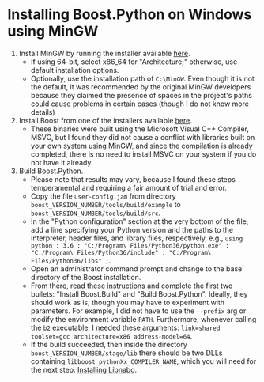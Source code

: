 # Installing Boost.Python on Windows using MinGW
1. Install MinGW by running the installer available [here](http://sourceforge.net/projects/mingw-w64/files/Toolchains%20targetting%20Win32/Personal%20Builds/mingw-builds/installer/mingw-w64-install.exe/download).
    - If using 64-bit, select x86_64 for "Architecture;" otherwise, use default installation options.
    - Optionally, use the installation path of `C:\MinGW`. Even though it is not the default, it was recommended by the original MinGW developers because they claimed the presence of spaces in the project's paths could cause problems in certain cases (though I do not know more details)
2. Install Boost from one of the installers available [here](https://sourceforge.net/projects/boost/files/boost-binaries/1.72.0/).
    - These binaries were built using the Microsoft Visual C++ Compiler, MSVC, but I found they did not cause a conflict with libraries built on your own system using MinGW, and since the compilation is already completed, there is no need to install MSVC on your system if you do not have it already.
3. Build Boost.Python.
    - Please note that results may vary, because I found these steps temperamental and requiring a fair amount of trial and error.
    - Copy the file `user-config.jam` from directory `boost_VERSION_NUMBER/tools/build/example` to `boost_VERSION_NUMBER/tools/build/src`.
    - In the "Python configuration" section at the very bottom of the file, add a line specifying your Python version and the paths to the interpreter, header files, and library files, respectively, e.g., `using python : 3.6 : "C:/Program\ Files/Python36/python.exe" : "C:/Program\ Files/Python36/include" : "C:/Program\ Files/Python36/libs" ;`.
    - Open an administrator command prompt and change to the base directory of the Boost installation.
    - From there, read [these instructions](https://gist.github.com/zserg/920dad2a3d64549d26d0#file-readme-md) and complete the first two bullets: "Install Boost.Build" and "Build Boost.Python". Ideally, they should work as is, though you may have to experiment with parameters. For example, I did not have to use the `--prefix` arg or modify the environment variable `PATH`. Furthermore, whenever calling the `b2` executable, I needed these arguments: `link=shared toolset=gcc architecture=x86 address-model=64`.
    - If the build succeeded, then inside the directory `boost_VERSION_NUMBER/stage/lib` there should be two DLLs containing `libboost_pythonXx_COMPILER_NAME`, which you will need for the next step: [Installing Libnabo](libnaboWin.md).
